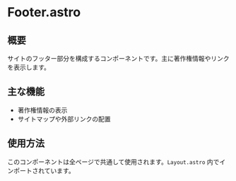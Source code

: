 # Footer.astro

## 概要
サイトのフッター部分を構成するコンポーネントです。主に著作権情報やリンクを表示します。

## 主な機能
- 著作権情報の表示
- サイトマップや外部リンクの配置

## 使用方法
このコンポーネントは全ページで共通して使用されます。`Layout.astro` 内でインポートされています。